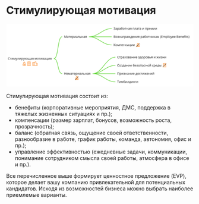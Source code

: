# Стимулирующая мотивация

<img src="https://github.com/Uliarimsha/IT-HR/raw/master/motivation/motivation.png" />

Стимулирующая мотивация состоит из:

* бенефиты (корпоративные мероприятия, ДМС, поддержка в тяжелых жизненных ситуациях и пр.);
* компенсации (размер зарплат, бонусов, возможность роста, прозрачность);
* баланс (обратная связь, ощущение своей ответственности, разнообразие в работе, график работы, команда, автономия, офис и пр.);
* управление эффективностью (ежедневные задачи, коммуникации, понимание сотрудником смысла своей работы, атмосфера в офисе и пр.).

Все перечисленное выше формирует ценностное предложение (EVP), которое делает вашу компанию привлекательной для потенциальных кандидатов.
Исходя из возможностей бизнеса можно выбрать наиболее приемлемые варианты.
